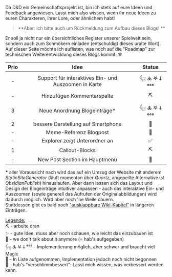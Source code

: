 Da D&D ein Gemeinschaftsprojekt ist, bin ich stets auf eure Ideen und Feedback angewiesen. Lasst mich also wissen, wenn ihr neue Ideen zu euren Charakteren, ihrer Lore, oder ähnlichem habt! <br>
> **Aber: Ich bitte auch um Rückmeldung zum Aufbau dieses Blogs! **<br>

Er soll ja nicht nur ein übersichtliches Register unserer Spielwelt sein, sondern auch zum Schmökern einladen (entschuldigt dieses uralte Wort).
Auf dieser Seite möchte ich auflisten, was noch auf die "Roadmap" zur technischen Weiterentwicklung dieses Blogs kommt. ⚒️


| Prio |                         Idee                         |     Status      |
| :--: | :--------------------------------------------------: | :-------------: |
|  -   | Support für interaktives Ein- und Auszoomen in Karte | 𓃶 🜏 𖤐 𐕣 ⁶⁶⁶ |
|  -   |              Hinzufügen Kommentarspalte              |       ⛏️        |
|  3   |             Neue Anordnung Blogeinträge*             | 𓃶 🜏 𖤐 𐕣 ⁶⁶⁶ |
|  2   |          bessere Darstellung auf Smartphone          |       👥        |
|  -   |                Meme-Referenz Blogpost                |       🚩        |
|  -   |            Explorer zeigt Unterordner an             |        ✅        |
|  1   |                    Callout-Blocks                    |       ⛏️        |
|  -   |            New Post Section im Hauptmenü             |       👥        |

**\*** aller Voraussicht nach wird das auf ein Umzug der Website mit anderem *StaticSiteGenerator* (läuft momentan über *Quartz*, angepeilte Alternative ist *ObsidianPublish*) hinauslaufen. Aber dann lassen sich das Layout und Design der Blogeinträge intuitiver anpassen - auch das interaktive Ein- und Auszoomen (sowie generell das Aufrufen der Originalabbildungen) wird dadurch möglich. Wird aber noch 'ne Weile dauern.  <br>
Stattdessen gibt es bald noch ["ausklappbare Wiki-Kapitel"](https://quartz.jzhao.xyz/features/callouts) in längeren Einträgen.

<ins>Legende:</ins> <br>
⛏️ - arbeite dran <br>
✨ - gute Idee, muss aber noch schauen, wie leicht das einzubauen ist <br>
👺 - we don't talk about it anymore (= hab's aufgegeben) <br>
𓃶 🜏 𖤐 𐕣 ⁶⁶⁶ - Implementierung möglich, aber schwer und braucht viel Magic <br>
🚩 - In Liste aufgenommen, Implementation jedoch noch nicht begonnen <br>
👥 - hab's "verschlimmbessert": Lasst mich wissen, was verbessert werden kann. <br>
